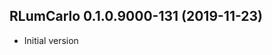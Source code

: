




<!-- NEWS.md was auto-generated by NEWS.Rmd. Please DO NOT edit by hand!-->

## RLumCarlo 0.1.0.9000-131 (2019-11-23)

  - Initial version
